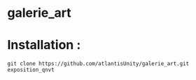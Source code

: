 # galerie_art

# Installation :
`git clone https://github.com/atlantisUnity/galerie_art.git exposition_qnvt`
